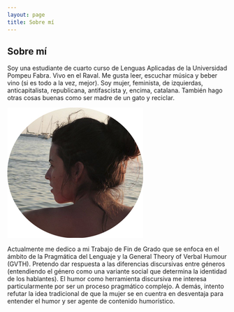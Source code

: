 ```yaml
---
layout: page
title: Sobre mí
---
```

## Sobre mí

Soy una estudiante de cuarto curso de Lenguas Aplicadas de la Universidad Pompeu Fabra. Vivo en el Raval. Me gusta leer, escuchar música y beber vino (si es todo a la vez, mejor). Soy mujer, feminista, de izquierdas, anticapitalista, republicana, antifascista y, encima, catalana. También hago otras cosas buenas como ser madre de un gato y reciclar. 

![Gina](img/Gina02.jpg "Gina")

Actualmente me dedico a mi Trabajo de Fin de Grado que se enfoca en el ámbito de la Pragmática del Lenguaje y la General Theory of Verbal Humour (GVTH). Pretendo dar respuesta a las diferencias discursivas entre géneros (entendiendo el género como una variante social que determina la identidad de los hablantes). El humor como herramienta discursiva me interesa particularmente por ser un proceso pragmático complejo. A demás, intento refutar la idea tradicional de que la mujer se en cuentra en desventaja para entender el humor y ser agente de contenido humorístico.








